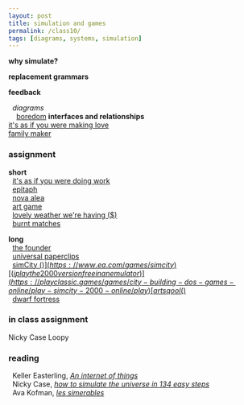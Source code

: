 ```yaml
---  
layout: post  
title: simulation and games 
permalink: /class10/  
tags: [diagrams, systems, simulation]
---  
```


**why simulate?**  

**replacement grammars**  

**feedback**  

  *diagrams*  
    [boredom](https://d2w9rnfcy7mm78.cloudfront.net/660313/original_d800520e8a1bc54ea30dbe9540613a41.jpeg?1469019638?bc=1)
**interfaces and relationships**  
[it's as if you were making love](https://pippinbarr.github.io/itisasifyouweremakinglove/)  
[family maker](https://rkuo.net/Family-Maker)  


### assignment

**short**  
  [it's as if you were doing work](https://pippinbarr.github.io/itisasifyouweredoingwork/)  
  [epitaph](https://itch.io/jam/fermi-paradox-jam/rate/84227)  
  [nova alea](https://molleindustria.org/nova-alea/)  
  [art game](http://www.pippinbarr.com/games/artgame/ArtGame.html)  
  [lovely weather we're having ($)](https://glander.itch.io/lovely-weather-were-having)  
  [burnt matches](https://www.pippinbarr.com/2016/11/29/burnt-matches/)  

**long**  
  [the founder](http://thefounder.biz/)  
  [universal paperclips](https://www.decisionproblem.com/paperclips/index2.html)  
  [simCity ($)](https://www.ea.com/games/simcity)  [(i play the 2000 version free in an emulator)](https://playclassic.games/games/city-building-dos-games-online/play-simcity-2000-online/play)  
  [art sqool ($)](https://glander.itch.io/art-sqool)  
  [dwarf fortress](http://www.bay12games.com/dwarves/)  


### in class assignment
Nicky Case Loopy

### reading
  Keller Easterling, [*An internet of things*](http://worker01.e-flux.com/pdf/article_8946204.pdf)  
  Nicky Case, [*how to simulate the universe in 134 easy steps*](https://blog.ncase.me/how-to-simulate-the-universe-in-134-easy-steps/)  
  Ava Kofman, [*les simerables*](https://jacobinmag.com/2014/10/les-simerables/)  
  